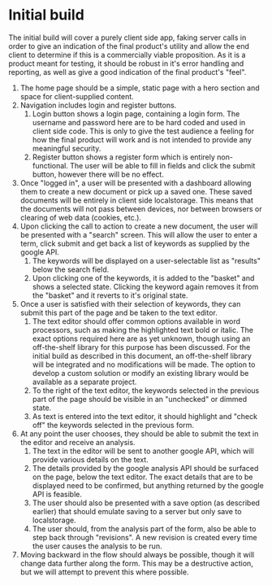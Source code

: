 # Initial build
The initial build will cover a purely client side app, faking server calls in
order to give an indication of the final product's utility and allow the end
client to determine if this is a commercially viable proposition. As it is a
product meant for testing, it should be robust in it's error handling and
reporting, as well as give a good indication of the final product's "feel". 

1. The home page should be a simple, static page with a hero section and space
   for client-supplied content.
2. Navigation includes login and register buttons. 
    1. Login button shows a login page, containing a login form. The username
       and password here are to be hard coded and used in client side code. This
       is only to give the test audience a feeling for how the final product
       will work and is not intended to provide any meaningful security.
    2. Register button shows a register form which is entirely non-functional.
       The user will be able to fill in fields and click the submit button,
       however there will be no effect.
3. Once "logged in", a user will be presented with a dashboard allowing them to
   create a new document or pick up a saved one. These saved documents will be
   entirely in client side localstorage. This means that the documents will not
   pass between devices, nor between browsers or clearing of web data (cookies,
   etc.).
4. Upon clicking the call to action to create a new document, the user will be
   presented with a "search" screen. This will allow the user to enter a term,
   click submit and get back a list of keywords as supplied by the google API.
    1. The keywords will be displayed on a user-selectable list as "results"
       below the search field. 
    2. Upon clicking one of the keywords, it is added to the "basket" and shows
       a selected state. Clicking the keyword again removes it from the
       "basket" and it reverts to it's original state.
5. Once a user is satisfied with their selection of keywords, they can
   submit this part of the page and be taken to the text editor.
    1. The text editor should offer common options available in word processors,
       such as making the highlighted text bold or italic. The exact options
       required here are as yet unknown, though using an off-the-shelf library
       for this purpose has been discussed. For the initial build as described
       in this document, an off-the-shelf library will be integrated and no
       modifications will be made. The option to develop a custom solution or
       modify an existing library would be available as a separate project.
    2. To the right of the text editor, the keywords selected in the previous
       part of the page should be visible in an "unchecked" or dimmed state.
    3. As text is entered into the text editor, it should highlight and "check
       off" the keywords selected in the previous form.
6. At any point the user chooses, they should be able to submit the text in the
   editor and receive an analysis.
    1. The text in the editor will be sent to another google API, which will
       provide various details on the text. 
    2. The details provided by the google analysis API should be surfaced on the
       page, below the text editor. The exact details that are to be displayed
       need to be confirmed, but anything returned by the google API is
       feasible.
    3. The user should also be presented with a save option (as described
       earlier) that should emulate saving to a server but only save to
       localstorage. 
    4. The user should, from the analysis part of the form, also be able to step
       back through "revisions". A new revision is created every time the user
       causes the analysis to be run.
7. Moving backward in the flow should always be possible, though it will change
   data further along the form. This may be a destructive action, but we will
   attempt to prevent this where possible.

